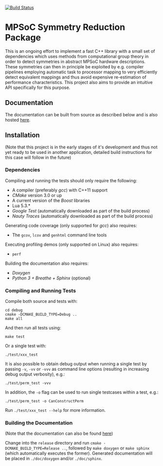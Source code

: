 [![Build Status](https://travis-ci.com/Time0o/TUD_computational_group_theory.svg?branch=master)](https://travis-ci.com/Time0o/TUD_computational_group_theory)

# MPSoC Symmetry Reduction Package #

This is an ongoing effort to implement a fast C++ library with a small set of
dependencies which uses methods from computational group theory in order to
detect symmetries in abstract MPSoC hardware descriptions. These symmetries
can then in principle be exploited by e.g. compiler pipelines employing
automatic task to processor mapping to very efficiently detect equivalent
mappings and thus avoid expensive re-estimation of performance characteristics.
This project also aims to provide an intuitive API specifically for this
purpose.

## Documentation ##

The documentation can be built from source as described below and is also
hosted [here](https://time0o.github.io/TUD_computational_group_theory/).

## Installation ##

(Note that this project is in the early stages of it's development and thus
not yet ready to be used in another application, detailed build instructions
for this case will follow in the future)

### Dependencies ###

Compiling and running the tests should only require the following:
* A compiler (preferably _gcc_) with C++11 support
* _CMake_ version 3.0 or up
* A current version of the _Boost_ libraries
* Lua 5.3.*
* _Google Test_ (automatically downloaded as part of the build process)
* _Nauty Traces_ (automatically downloaded as part of the build process)

Generating code coverage (only supported for _gcc_) also requires:
* The `gcov`, `lcov` and `genhtml` command line tools

Executing profiling demos (only supported on Linux) also requires:
* `perf`

Building the documentation also requires:
* _Doxygen_
* _Python 3 + Breathe + Sphinx_ (optional)

### Compiling and Running Tests ###

Compile both source and tests with:

```
cd debug
cmake -DCMAKE_BUILD_TYPE=Debug ..
make all
```

And then run all tests using:

```
make test
```

Or a single test with:

```
./test/xxx_test
```

It is also possible to obtain debug output when running a single test
by passing `-v`, `-vv` or `-vvv` as command line options (resulting in
increasing debug output verbosity), e.g.:

```
./test/perm_test -vvv
```

In addition, the `-o` flag can be used to run single testcases within
a test, e.g.:

```
./test/perm_test -o CanConstructPerm
```

Run `./test/xxx_test --help` for more information.

### Building the Documentation ###

(Note that the documentation can also be found
[here](https://time0o.github.io/TUD_computational_group_theory/))

Change into the `release` directory and run `cmake -DCMAKE_BUILD_TYPE=Release
..`, followed by `make doxygen` or `make sphinx` (which automatically executes
the former). Generated documentation will be placed in `./doc/doxygen` and/or
`./doc/sphinx`.
